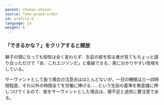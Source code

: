 ```yaml
---
parent: thomas-edison
source: fate-grand-order
id: profile-6
language: ja
weight: 6
---
```


### 「できるかな？」をクリアすると開放

獅子の頭になっても知性は全く変わらず、生前の彼を知る者が見てもちょっと語り合っただけで「あ、これエジソンだ」と看破できる、実に分かりやすい性格をしている。

サーヴァントとして扱う場合の注意点はほとんどないが、一日の睡眠は三～四時間程度、それ以外の時間全てを労働に捧げる……という生前の基準を無意識に押しつけてくるので、彼をサーヴァントとした場合は、寝不足と過労に要注意である。
